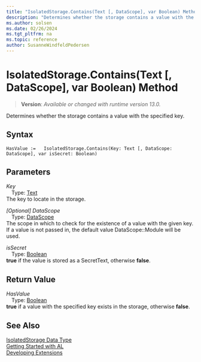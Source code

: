 ```yaml
---
title: "IsolatedStorage.Contains(Text [, DataScope], var Boolean) Method"
description: "Determines whether the storage contains a value with the specified key."
ms.author: solsen
ms.date: 02/26/2024
ms.tgt_pltfrm: na
ms.topic: reference
author: SusanneWindfeldPedersen
---
```

[//]: # (START>DO_NOT_EDIT)
[//]: # (IMPORTANT:Do not edit any of the content between here and the END>DO_NOT_EDIT.)
[//]: # (Any modifications should be made in the .xml files in the ModernDev repo.)
# IsolatedStorage.Contains(Text [, DataScope], var Boolean) Method
> **Version**: _Available or changed with runtime version 13.0._

Determines whether the storage contains a value with the specified key.


## Syntax
```AL
HasValue :=   IsolatedStorage.Contains(Key: Text [, DataScope: DataScope], var isSecret: Boolean)
```
## Parameters
*Key*  
&emsp;Type: [Text](../text/text-data-type.md)  
The key to locate in the storage.  

*[Optional] DataScope*  
&emsp;Type: [DataScope](../datascope/datascope-option.md)  
The scope in which to check for the existence of a value with the given key. If a value is not passed in, the default value DataScope::Module will be used.  

*isSecret*  
&emsp;Type: [Boolean](../boolean/boolean-data-type.md)  
**true** if the value is stored as a SecretText, otherwise **false**.  


## Return Value
*HasValue*  
&emsp;Type: [Boolean](../boolean/boolean-data-type.md)  
**true** if a value with the specified key exists in the storage, otherwise **false**.


[//]: # (IMPORTANT: END>DO_NOT_EDIT)
## See Also
[IsolatedStorage Data Type](isolatedstorage-data-type.md)  
[Getting Started with AL](../../devenv-get-started.md)  
[Developing Extensions](../../devenv-dev-overview.md)